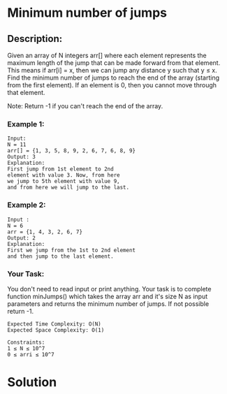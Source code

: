 # Minimum number of jumps

## Description:

Given an array of N integers arr[] where each element represents the maximum length of the jump that can be made forward from that element. This means if arr[i] = x, then we can jump any distance y such that y ≤ x.
Find the minimum number of jumps to reach the end of the array (starting from the first element). If an element is 0, then you cannot move through that element.

Note: Return -1 if you can't reach the end of the array.

### Example 1:

```
Input:
N = 11
arr[] = {1, 3, 5, 8, 9, 2, 6, 7, 6, 8, 9}
Output: 3
Explanation:
First jump from 1st element to 2nd
element with value 3. Now, from here
we jump to 5th element with value 9,
and from here we will jump to the last.
```

### Example 2:

```
Input :
N = 6
arr = {1, 4, 3, 2, 6, 7}
Output: 2
Explanation:
First we jump from the 1st to 2nd element
and then jump to the last element.
```

### Your Task:

You don't need to read input or print anything. Your task is to complete function minJumps() which takes the array arr and it's size N as input parameters and returns the minimum number of jumps. If not possible return -1.

```
Expected Time Complexity: O(N)
Expected Space Complexity: O(1)
```

```
Constraints:
1 ≤ N ≤ 10^7
0 ≤ arri ≤ 10^7
```

# Solution
